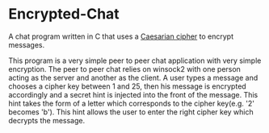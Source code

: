# Encrypted-Chat
A chat program written in C that uses a [Caesarian cipher](https://en.wikipedia.org/wiki/Caesar_cipher) to encrypt messages.


This program is a very simple peer to peer chat application with very simple encryption.  The peer to peer chat relies on winsock2 with one person acting as the server and another as the client. A user types a message and chooses a cipher key between 1 and 25, then his message is encrypted accordingly and a secret hint is injected into the front of the message.  This hint takes the form of a letter which corresponds to the cipher key(e.g. '2' becomes 'b').  This hint allows the user to enter the right cipher key which decrypts the message.
